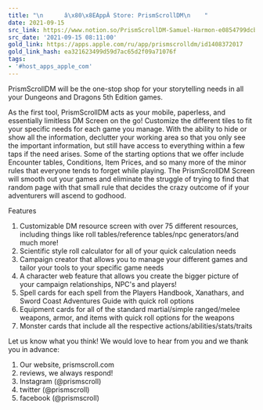 ```yaml
---
title: "\n      â\x80\x8EAppÂ Store: PrismScrollDM\n    "
date: 2021-09-15
src_link: https://www.notion.so/PrismScrollDM-Samuel-Harmon-e0854799dcbf493c9711073616c0c3ad
src_date: '2021-09-15 08:11:00'
gold_link: https://apps.apple.com/ru/app/prismscrolldm/id1408372017
gold_link_hash: ea321623499d59d7ac65d2f09a71076f
tags:
- '#host_apps_apple_com'
---
```


PrismScrollDM will be the one-stop shop for your storytelling needs in all your Dungeons and Dragons 5th Edition games.   
  
As the first tool, PrismScrollDM acts as your mobile, paperless, and essentially limitless DM Screen on the go! Customize the different tiles to fit your specific needs for each game you manage. With the ability to hide or show all the information, declutter your working area so that you only see the important information, but still have access to everything within a few taps if the need arises. Some of the starting options that we offer include Encounter tables, Conditions, Item Prices, and so many more of the minor rules that everyone tends to forget while playing. The PrismScrollDM Screen will smooth out your games and eliminate the struggle of trying to find that random page with that small rule that decides the crazy outcome of if your adventurers will ascend to godhood.  
  
Features   
1. Customizable DM resource screen with over 75 different resources, including things like roll tables/reference tables/npc generators/and much more!  
2. Scientific style roll calculator for all of your quick calculation needs  
3. Campaign creator that allows you to manage your different games and tailor your tools to your specific game needs  
4. A character web feature that allows you create the bigger picture of your campaign relationships, NPC's and players!  
5. Spell cards for each spell from the Players Handbook, Xanathars, and Sword Coast Adventures Guide with quick roll options  
6. Equipment cards for all of the standard martial/simple ranged/melee weapons, armor, and items with quick roll options for the weapons  
8. Monster cards that include all the respective actions/abilities/stats/traits  
  
Let us know what you think! We would love to hear from you and we thank you in advance:  
1. Our website, prismscroll.com  
2. reviews, we always respond!  
3. Instagram (@prismscroll)  
4. twitter (@prismscroll)  
5. facebook (@prismscroll)